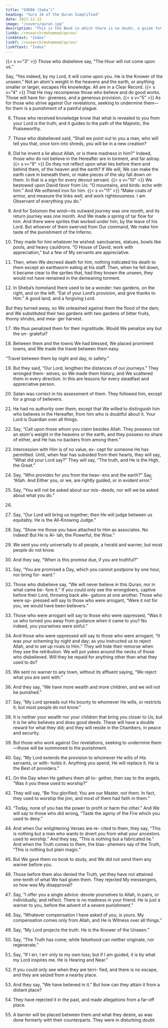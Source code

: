 ```yaml
---
title: "SHEBA (Saba’)"
heading: "Sura 34 of the Quran Simplified"
date: 2021-12-22
image: "/covers/quran.jpg"
description: "This is the Book in which there is no doubt, a guide for the righteous."
linkb: /research/mohammad/quran/
linkbtext: "Index"
linkf: /research/mohammad/quran/
linkftext: "Index"
---
```



<!-- 1. Praise
be to Allah, to Whom belongs every-
thing in the heavens and the earth; and praise
be to Him in the Hereafter. He is the Wise,
the Expert.{{< s v="2" >}}  He knows what penetrates into the earth,
and what comes out of it, and what descends
from the sky, and what ascends to it. He is the
Merciful, the Forgiving. -->
{{< s v="3" >}}  Those who disbelieve say, “The Hour will not come upon us.” 

Say, “Yes indeed, by my Lord, it will come upon you. He is the Knower of the unseen.” Not an atom's weight
in the heavens and the earth, or anything smaller or larger, escapes His knowledge. All
are in a Clear Record.
{{< s v="4" >}}  That He may recompense those who believe and do good works. Those will have for-
giveness, and a generous provision.
{{< s v="5" >}}  As for those who strive against Our revelations, seeking to undermine them—for them
is a punishment of a painful plague. 

6. Those who received knowledge know that what is revealed to you from your Lord is the
truth; and it guides to the path of the Majestic, the Praiseworthy.

7. Those who disbelieved said, “Shall we point out to you a man, who will tell you that, once
torn into shreds, you will be in a new creation?

8. Did he invent a lie about Allah, or is there madness in him?” Indeed, those who do not
believe in the Hereafter are in torment, and far astray.
{{< s v="9" >}}  Do they not reflect upon what lies before them and behind them, of the heaven and the
earth? If We will, We can make the earth cave in beneath them, or make pieces of the sky
fall down on them. In that is a sign for every devout servant.
{{< s v="10" >}}  We bestowed upon David favor from Us: “O mountains, and birds: echo with him.”
And We softened iron for him.
{{< s v="11" >}}  “Make coats of armor, and measure the links well; and work righteousness. I am Observant of everything you do.”

12. And for Solomon the wind—its outward journey was one month, and its return journey was one month. And We made a spring of tar flow for him. And there were sprites
that worked under him, by the leave of his Lord. But whoever of them swerved from
Our command, We make him taste of the punishment of the Inferno.

13. They made for him whatever he wished: sanctuaries, statues, bowls like pools, and heavy cauldrons. “O House of David, work with appreciation,” but a few of My servants are appreciative.

14. Then, when We decreed death for him, nothing indicated his death to them except an
earthworm eating at his staff. Then, when he fell down, it became clear to the sprites that,
had they known the unseen, they would not
have remained in the demeaning torment.
15. In Sheba’s homeland there used to be a
wonder: two gardens, on the right, and on the
left. “Eat of your Lord’s provision, and give
thanks to Him.” A good land, and a forgiving Lord.

But they turned away, so We unleashed against them the flood of the dam; and We
substituted their two gardens with two gardens of bitter fruits, thorny shrubs, and mea-
ger harvest.

17. We thus penalized them for their ingratitude. Would We penalize any but the un-
grateful?

18. Between them and the towns We had blessed, We placed prominent towns, and
We made the travel between them easy.

“Travel between them by night and day, in safety.”

19. But they said, “Our Lord, lengthen the distances of our journeys.” They wronged them-
selves; so We made them history, and We scattered them in every direction. In this are
lessons for every steadfast and appreciative person.

20. Satan was correct in his assessment of them. They followed him, except for a group of believers.

21. He had no authority over them; except that We willed to distinguish him who believes in
the Hereafter, from him who is doubtful about it. Your Lord is Guardian over all
things.

22. Say, “Call upon those whom you claim besides Allah. They possess not an atom's
weight in the heavens or the earth, and they
possess no share of either, and He has no
backers from among them.”
23. Intercession with Him is of no value, ex-
cept for someone He has permitted. Until,
when fear has subsided from their hearts,
they will say, “What did your Lord say?” They
will say, “The truth, and He is the High, the
Great.”
24. Say, “Who provides for you from the heav-
ens and the earth?” Say, “Allah. And Either
you, or we, are rightly guided, or in evident
error.”
25. Say, “You will not be asked about our mis-
deeds, nor will we be asked about what you
do.”
16.
26. Say, “Our Lord will bring us together; then
He will judge between us equitably. He is the
All-Knowing Judge.”
27. Say, “Show me those you have attached to
Him as associates. No indeed! But He is Al-
lah, the Powerful, the Wise.”
28. We sent you only universally to all people,
a herald and warner, but most people do not
know.
29. And they say, “When is this promise due,
if you are truthful?”
30. Say, “You are promised a Day, which you
cannot postpone by one hour, nor bring for-
ward.”
31. Those who disbelieve say, “We will never
believe in this Quran, nor in what came be-
fore it.” If you could only see the wrongdoers,
captive before their Lord, throwing back alle-
gations at one another. Those who were op-
pressed will say to those who were arrogant,
“Were it not for you, we would have been believers.”

32. Those who were arrogant will say to those who were oppressed, “Was it us who turned
you away from guidance when it came to you? No indeed, you yourselves were sinful.”

33. And those who were oppressed will say to those who were arrogant, “It was your
scheming by night and day; as you instructed us to reject Allah, and to set up rivals to Him.”
They will hide their remorse when they see the retribution. We will put yokes around the
necks of those who disbelieved. Will they be repaid for anything other than what they
used to do?

34. We sent no warner to any town, without its affluent saying, “We reject what you are sent with.”

35. And they say, “We have more wealth and more children, and we will not be punished.”
36. Say, “My Lord spreads out His bounty to whomever He wills, or restricts it; but most
people do not know.”

37. It is neither your wealth nor your children that bring you closer to Us, but it is he who believes and does good deeds. These will have
a double reward for what they did; and they will reside in the Chambers, in peace and security.

38. But those who work against Our revelations, seeking to undermine them—those will
be summoned to the punishment.

39. Say, “My Lord extends the provision to whomever He wills of His servants, or with-
holds it. Anything you spend, He will replace
it. He is the Best of providers.”
40. On the Day when He gathers them all to-
gether, then say to the angels, “Was it you
these used to worship?”
41. They will say, “Be You glorified; You are
our Master, not them. In fact, they used to
worship the jinn, and most of them had faith
in them.”
42. “Today, none of you has the power to
profit or harm the other.” And We will say to
those who did wrong, “Taste the agony of the
Fire which you used to deny.”
43. And when Our enlightening Verses are re-
cited to them, they say, “This is nothing but a
man who wants to divert you from what your
ancestors used to worship.” And they say,
“This is nothing but a fabricated lie.” And
when the Truth comes to them, the blas-
phemers say of the Truth, “This is nothing
but plain magic.”

44. But We gave them no book to study, and We did not send them any warner before you.
45. Those before them also denied the Truth, yet they have not attained one-tenth of what
We had given them. They rejected My messengers, so how was My disapproval?

46. Say, “I offer you a single advice: devote yourselves to Allah, in pairs, or individually;
and reflect. There is no madness in your friend. He is just a warner to you, before the
advent of a severe punishment.”

47. Say, “Whatever compensation I have asked of you, is yours. My compensation comes
only from Allah, and He is Witness over all things.”
48. Say, “My Lord projects the truth. He is the
Knower of the Unseen.”

49. Say, “The Truth has come; while falsehood
can neither originate, nor regenerate.”

50. Say, “If I err, I err only to my own loss; but
if I am guided, it is by what my Lord inspires
me. He is Hearing and Near.”
51. If you could only see when they are terri-
fied, and there is no escape, and they are
seized from a nearby place.
52. And they say, “We have believed in it.” But
how can they attain it from a distant place?
53. They have rejected it in the past, and made
allegations from a far-off place.
54. A barrier will be placed between them and what they desire, as was done formerly with their counterparts. They were in disturbing doubt.



